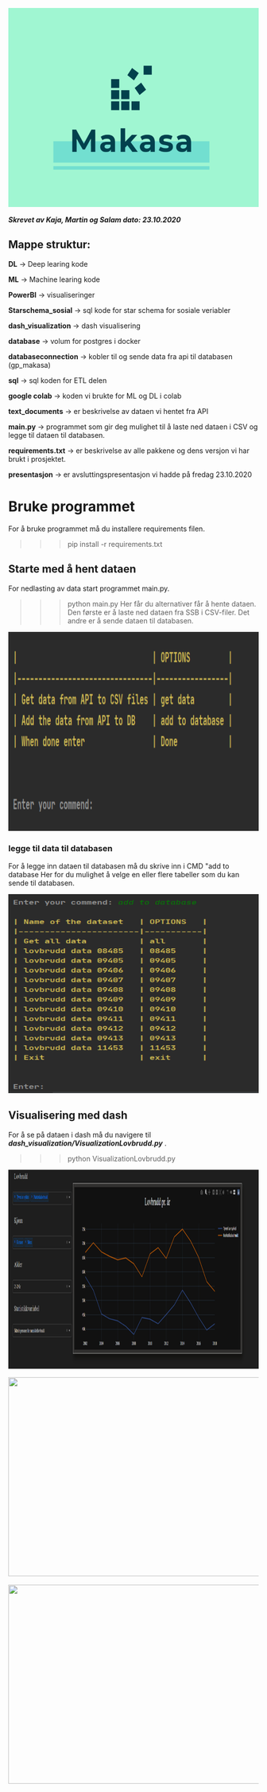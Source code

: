 
<p align="center">
  <img width="560" height="400" src="dash_visualization/assets/team_logo.PNG">
</p>

***Skrevet av Kaja, Martin og Salam
dato: 23.10.2020***

## Mappe struktur:

**DL** -> Deep learing kode <br>

**ML** -> Machine learing kode

**PowerBI** -> visualiseringer 

**Starschema_sosial** -> sql kode for star schema for sosiale veriabler 

**dash_visualization** -> dash visualisering

**database** -> volum for postgres i docker

**databaseconnection** -> kobler til og sende data fra api til databasen (gp_makasa)

**sql** -> sql koden for ETL delen

**google colab** -> koden vi brukte for ML og DL i colab

**text_documents** -> er beskrivelse av dataen vi hentet fra API

**main.py** -> programmet som gir deg mulighet til å laste ned dataen i CSV og legge til dataen til databasen.

**requirements.txt** -> er beskrivelse av alle pakkene og dens versjon vi har brukt i prosjektet. 

**presentasjon** -> er avsluttingspresentasjon vi hadde på fredag 23.10.2020


# Bruke programmet
For å bruke programmet må du installere requirements filen.

>>> pip install -r requirements.txt

## Starte med å hent dataen

For nedlasting av data start programmet main.py. 
>>> python main.py
Her får du alternativer får å hente dataen. Den første er å laste ned dataen fra SSB i CSV-filer. Det andre er å sende dataen til databasen. 
 
<p align="center">
  <img width="560" height="400" src="dash_visualization/assets/run_main_program.PNG">
</p>

### legge til data til databasen
For å legge inn dataen til databasen må du skrive inn i CMD "add to database
Her for du mulighet å velge en eller flere tabeller som du kan sende til databasen.
<p align="center">
  <img width="560" height="400" src="dash_visualization/assets/run_main_program1.PNG">
</p>


## Visualisering med dash

For å se på dataen i dash må du navigere til ***dash_visualization/VisualizationLovbrudd.py*** .
>>> python VisualizationLovbrudd.py

<p align="center">
  <img width="560" height="400" src="dash_visualization/assets/dash_lovbrudd.PNG">
</p>

<p align="center">
  <img width="560" height="400" src="dash_visualization/assets/dash_lovbrudd.PNG1">
</p>

<p align="center">
  <img width="560" height="400" src="dash_visualization/assets/dash_lovbrudd.PNG2">
</p>


